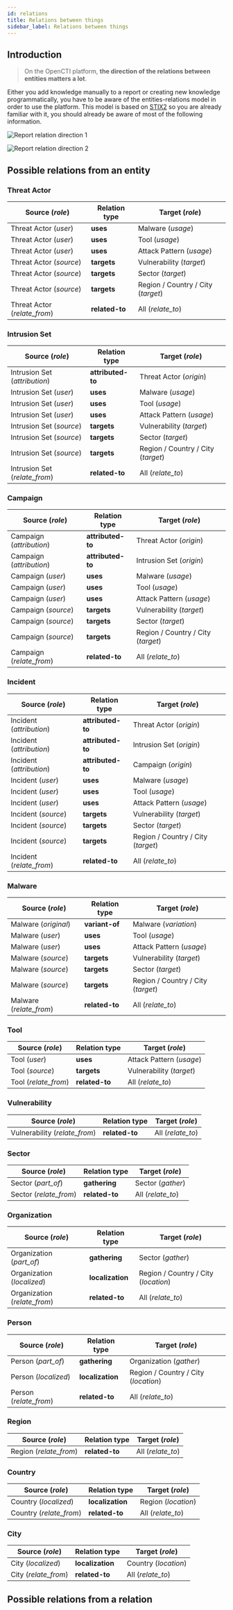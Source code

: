 ```yaml
---
id: relations
title: Relations between things
sidebar_label: Relations between things
---
```


## Introduction

> On the OpenCTI platform, **the direction of the relations between entities matters a lot**.

Either you add knowledge manually to a report or creating new knowledge programmatically, you have to be aware of the entities-relations model in order to use the platform. This model is based on [STIX2](https://oasis-open.github.io/cti-documentation/stix/intro) so you are already familiar with it, you should already be aware of most of the following information.

![Report relation direction 1](assets/reference/report_relation_direction1.png "Report relation direction 1")

![Report relation direction 2](assets/reference/report_relation_direction2.png "Report relation direction 2")

## Possible relations from an entity

### Threat Actor

| Source (*role*)                 | Relation type        | Target (*role*)                       |
| ------------------------------- | -------------------- | ------------------------------------- |
| Threat Actor (*user*)           | **uses**             | Malware (*usage*)                     |
| Threat Actor (*user*)           | **uses**             | Tool (*usage*)                        |
| Threat Actor (*user*)           | **uses**             | Attack Pattern (*usage*)              |
| Threat Actor (*source*)         | **targets**          | Vulnerability (*target*)               |
| Threat Actor (*source*)         | **targets**          | Sector (*target*)                     |
| Threat Actor (*source*)         | **targets**          | Region / Country / City (*target*)    |
| Threat Actor (*relate_from*)    | **related-to**       | All (*relate_to*)                     |

### Intrusion Set

| Source (*role*)                 | Relation type        | Target (*role*)                       |
| ------------------------------- | -------------------- | ------------------------------------- |
| Intrusion Set (*attribution*)   | **attributed-to**    | Threat Actor (*origin*)               |
| Intrusion Set (*user*)          | **uses**             | Malware (*usage*)                     |
| Intrusion Set (*user*)          | **uses**             | Tool (*usage*)                        |
| Intrusion Set (*user*)          | **uses**             | Attack Pattern (*usage*)              |
| Intrusion Set (*source*)        | **targets**          | Vulnerability (*target*)              |
| Intrusion Set (*source*)        | **targets**          | Sector (*target*)                     |
| Intrusion Set (*source*)        | **targets**          | Region / Country / City (*target*)    |
| Intrusion Set (*relate_from*)   | **related-to**       | All (*relate_to*)                     |

### Campaign

| Source (*role*)                 | Relation type        | Target (*role*)                       |
| ------------------------------- | -------------------- | ------------------------------------- |
| Campaign (*attribution*)        | **attributed-to**    | Threat Actor (*origin*)               |
| Campaign (*attribution*)        | **attributed-to**    | Intrusion Set (*origin*)              |
| Campaign (*user*)               | **uses**             | Malware (*usage*)                     |
| Campaign (*user*)               | **uses**             | Tool (*usage*)                        |
| Campaign (*user*)               | **uses**             | Attack Pattern (*usage*)              |
| Campaign (*source*)             | **targets**          | Vulnerability (*target*)              |
| Campaign (*source*)             | **targets**          | Sector (*target*)                     |
| Campaign (*source*)             | **targets**          | Region / Country / City (*target*)    |
| Campaign (*relate_from*)        | **related-to**       | All (*relate_to*)                     |

### Incident

| Source (*role*)                 | Relation type        | Target (*role*)                       |
| ------------------------------- | -------------------- | ------------------------------------- |
| Incident (*attribution*)        | **attributed-to**    | Threat Actor (*origin*)               |
| Incident (*attribution*)        | **attributed-to**    | Intrusion Set (*origin*)              |
| Incident (*attribution*)        | **attributed-to**    | Campaign (*origin*)                   |
| Incident (*user*)               | **uses**             | Malware (*usage*)                     |
| Incident (*user*)               | **uses**             | Tool (*usage*)                        |
| Incident (*user*)               | **uses**             | Attack Pattern (*usage*)              |
| Incident (*source*)             | **targets**          | Vulnerability (*target*)              |
| Incident (*source*)             | **targets**          | Sector (*target*)                     |
| Incident (*source*)             | **targets**          | Region / Country / City (*target*)    |
| Incident (*relate_from*)        | **related-to**       | All (*relate_to*)                     |

### Malware

| Source (*role*)                 | Relation type        | Target (*role*)                       |
| ------------------------------- | -------------------- | ------------------------------------- |
| Malware (*original*)            | **variant-of**       | Malware (*variation*)                 |
| Malware (*user*)                | **uses**             | Tool (*usage*)                        |
| Malware (*user*)                | **uses**             | Attack Pattern (*usage*)              |
| Malware (*source*)              | **targets**          | Vulnerability (*target*)              |
| Malware (*source*)              | **targets**          | Sector (*target*)                     |
| Malware (*source*)              | **targets**          | Region / Country / City (*target*)    |
| Malware (*relate_from*)         | **related-to**       | All (*relate_to*)                     |

### Tool

| Source (*role*)                 | Relation type        | Target (*role*)                       |
| ------------------------------- | -------------------- | ------------------------------------- |
| Tool (*user*)                   | **uses**             | Attack Pattern (*usage*)              |
| Tool (*source*)                 | **targets**          | Vulnerability (*target*)              |
| Tool (*relate_from*)            | **related-to**       | All (*relate_to*)                     |

### Vulnerability

| Source (*role*)                 | Relation type        | Target (*role*)                       |
| ------------------------------- | -------------------- | ------------------------------------- |
| Vulnerability (*relate_from*)   | **related-to**       | All (*relate_to*)                     |

### Sector

| Source (*role*)                 | Relation type        | Target (*role*)                       |
| ------------------------------- | -------------------- | ------------------------------------- |
| Sector (*part_of*)              | **gathering**        | Sector (*gather*)                     |
| Sector (*relate_from*)          | **related-to**       | All (*relate_to*)                     |

### Organization

| Source (*role*)                 | Relation type        | Target (*role*)                       |
| ------------------------------- | -------------------- | ------------------------------------- |
| Organization (*part_of*)        | **gathering**        | Sector (*gather*)                     |
| Organization (*localized*)      | **localization**     | Region / Country / City (*location*)  |
| Organization (*relate_from*)    | **related-to**       | All (*relate_to*)                     |

### Person

| Source (*role*)                 | Relation type        | Target (*role*)                       |
| ------------------------------- | -------------------- | ------------------------------------- |
| Person (*part_of*)              | **gathering**        | Organization (*gather*)               |
| Person (*localized*)            | **localization**     | Region / Country / City (*location*)  |
| Person (*relate_from*)          | **related-to**       | All (*relate_to*)                     |

### Region

| Source (*role*)                 | Relation type        | Target (*role*)                       |
| ------------------------------- | -------------------- | ------------------------------------- |
| Region (*relate_from*)          | **related-to**       | All (*relate_to*)                     |

### Country

| Source (*role*)                 | Relation type        | Target (*role*)                       |
| ------------------------------- | -------------------- | ------------------------------------- |
| Country (*localized*)           | **localization**     | Region (*location*)                   |
| Country (*relate_from*)         | **related-to**       | All (*relate_to*)                     |

### City

| Source (*role*)                 | Relation type        | Target (*role*)                       |
| ------------------------------- | -------------------- | ------------------------------------- |
| City (*localized*)              | **localization**     | Country (*location*)                  |
| City (*relate_from*)            | **related-to**       | All (*relate_to*)                     |

## Possible relations from a relation